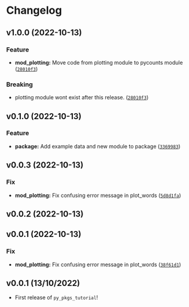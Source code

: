 # Changelog

<!--next-version-placeholder-->

## v1.0.0 (2022-10-13)
### Feature
* **mod_plotting:** Move code from plotting module                  to pycounts module ([`28010f3`](https://github.com/pandalearnstocode/py-pkgs-tutorial/commit/28010f3e131ed3f647d892f72e748731fba80b35))

### Breaking
* plotting module wont exist after this release.  ([`28010f3`](https://github.com/pandalearnstocode/py-pkgs-tutorial/commit/28010f3e131ed3f647d892f72e748731fba80b35))

## v0.1.0 (2022-10-13)
### Feature
* **package:** Add example data and new module to                  package ([`3369983`](https://github.com/pandalearnstocode/py-pkgs-tutorial/commit/3369983eb81ab0c7164add0c53591e4f00299e45))

## v0.0.3 (2022-10-13)
### Fix
* **mod_plotting:** Fix confusing error message in                  plot_words ([`5d8d1fa`](https://github.com/pandalearnstocode/py-pkgs-tutorial/commit/5d8d1fa15cb9a6438abfff1892054bfd1dafaadb))

## v0.0.2 (2022-10-13)


## v0.0.1 (2022-10-13)
### Fix
* **mod_plotting:** Fix confusing error message in                  plot_words ([`38f61d1`](https://github.com/pandalearnstocode/py-pkgs-tutorial/commit/38f61d1f8e4c7a2b38fb37d251f09e4e87ce979a))

## v0.0.1 (13/10/2022)

- First release of `py_pkgs_tutorial`!
